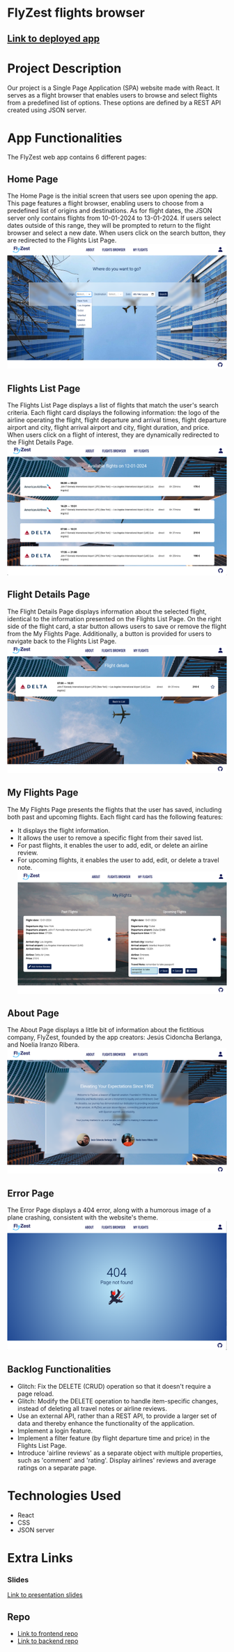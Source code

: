 #  FlyZest flights browser

## [Link to deployed app](https://flyzestfrontend.netlify.app/)

# Project Description

Our project is a Single Page Application (SPA) website made with React. It serves as a flight browser that enables users to browse and select flights from a predefined list of options. These options are defined by a REST API created using JSON server. 

# App Functionalities 

The FlyZest web app contains 6 different pages:

## Home Page 

The Home Page is the initial screen that users see upon opening the app. This page features a flight browser, enabling users to choose from a predefined list of origins and destinations. As for flight dates, the JSON server only contains flights from 10-01-2024 to 13-01-2024. If users select dates outside of this range, they will be prompted to return to the flight browser and select a new date. 
When users click on the search button, they are redirected to the Flights List Page. 
![HomePage](./src/images/homePage.png)

## Flights List Page

The Flights List Page displays a list of flights that match the user's search criteria. 
Each flight card displays the following information: the logo of the airline operating the flight, flight departure and arrival times, flight departure airport and city, flight arrival airport and city, flight duration, and price. When users click on a flight of interest, they are dynamically redirected to the Flight Details Page. 
![FlightsListPage](./src/images/flightsListPage.png)

## Flight Details Page

The Flight Details Page displays information about the selected flight, identical to the information presented on the Flights List Page. On the right side of the flight card, a star button allows users to save or remove the flight from the My Flights Page. Additionally, a button is provided for users to navigate back to the Flights List Page.
![FlightDetailsPage](./src/images/flightDetailsPage.png)

## My Flights Page

The My Flights Page presents the flights that the user has saved, including both past and upcoming flights. Each flight card has the following features:

- It displays the flight information.
- It allows the user to remove a specific flight from their saved list.
- For past flights, it enables the user to add, edit, or delete an airline review.
- For upcoming flights, it enables the user to add, edit, or delete a travel note.
![MyFlightsPage](./src/images/myFlightsPage.png)

## About Page 

The About Page displays a little bit of information about the fictitious company, FlyZest, founded by the app creators: Jesús Cidoncha Berlanga, and Noelia Iranzo Ribera.
![aboutPage](./src/images/aboutPage.png)

## Error Page

The Error Page displays a 404 error, along with a humorous image of a plane crashing, consistent with the website's theme.  
![errorPage](./src/images/errorPage.png)

## Backlog Functionalities

- Glitch: Fix the DELETE (CRUD) operation so that it doesn't require a page reload.
- Glitch: Modify the DELETE operation to handle item-specific changes, instead of deleting all travel notes or airline reviews.
- Use an external API, rather than a REST API, to provide a larger set of data and thereby enhance the functionality of the application. 
- Implement a login feature.
- Implement a filter feature (by flight departure time and price) in the Flights List Page.
- Introduce 'airline reviews' as a separate object with multiple properties, such as 'comment' and 'rating'. Display airlines' reviews and average ratings on a separate page.

 
# Technologies Used
- React
- CSS
- JSON server

# Extra Links 

### Slides
[Link to presentation slides](https://docs.google.com/presentation/d/1noDRgiKQhqksLUwoKEyUr6kUZ8L9FziTVdOgVLsWPr4/edit#slide=id.gf641ff9b39_1_0)

## Repo
- [Link to frontend repo](https://github.com/niranzri/m2project-frontend)
- [Link to backend repo](https://github.com/niranzri/m2project-backend)